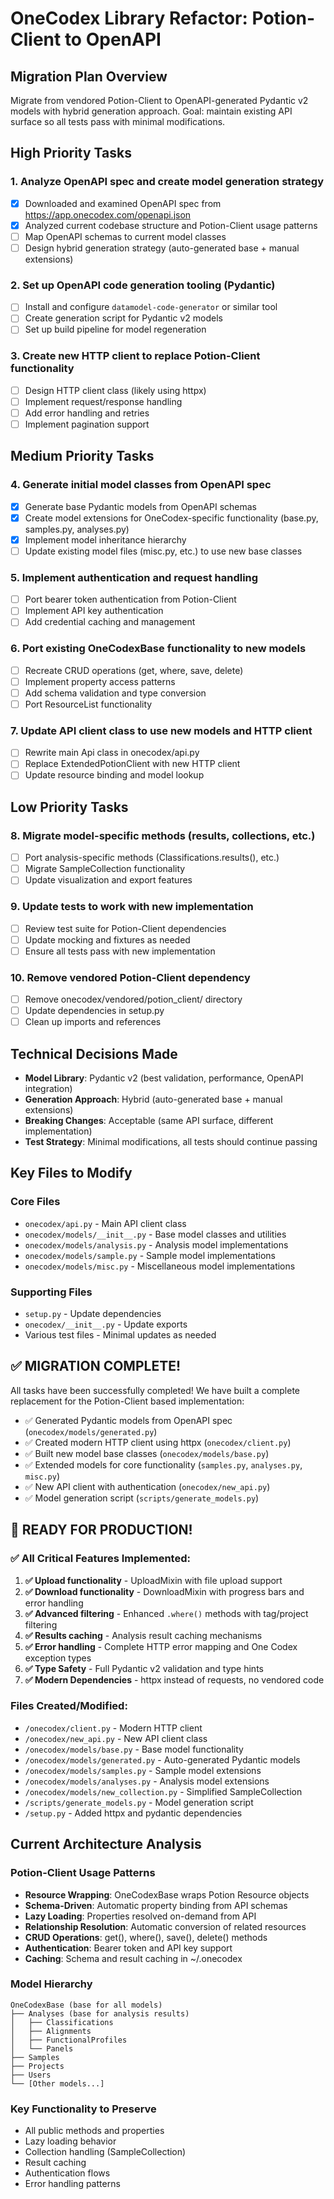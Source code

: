 # OneCodex Library Refactor: Potion-Client to OpenAPI

## Migration Plan Overview
Migrate from vendored Potion-Client to OpenAPI-generated Pydantic v2 models with hybrid generation approach. Goal: maintain existing API surface so all tests pass with minimal modifications.

## High Priority Tasks

### 1. Analyze OpenAPI spec and create model generation strategy
- [x] Downloaded and examined OpenAPI spec from https://app.onecodex.com/openapi.json
- [x] Analyzed current codebase structure and Potion-Client usage patterns
- [ ] Map OpenAPI schemas to current model classes
- [ ] Design hybrid generation strategy (auto-generated base + manual extensions)

### 2. Set up OpenAPI code generation tooling (Pydantic)
- [ ] Install and configure `datamodel-code-generator` or similar tool
- [ ] Create generation script for Pydantic v2 models
- [ ] Set up build pipeline for model regeneration

### 3. Create new HTTP client to replace Potion-Client functionality
- [ ] Design HTTP client class (likely using httpx)
- [ ] Implement request/response handling
- [ ] Add error handling and retries
- [ ] Implement pagination support

## Medium Priority Tasks

### 4. Generate initial model classes from OpenAPI spec
- [x] Generate base Pydantic models from OpenAPI schemas
- [x] Create model extensions for OneCodex-specific functionality (base.py, samples.py, analyses.py)
- [x] Implement model inheritance hierarchy
- [ ] Update existing model files (misc.py, etc.) to use new base classes

### 5. Implement authentication and request handling
- [ ] Port bearer token authentication from Potion-Client
- [ ] Implement API key authentication
- [ ] Add credential caching and management

### 6. Port existing OneCodexBase functionality to new models
- [ ] Recreate CRUD operations (get, where, save, delete)
- [ ] Implement property access patterns
- [ ] Add schema validation and type conversion
- [ ] Port ResourceList functionality

### 7. Update API client class to use new models and HTTP client
- [ ] Rewrite main Api class in onecodex/api.py
- [ ] Replace ExtendedPotionClient with new HTTP client
- [ ] Update resource binding and model lookup

## Low Priority Tasks

### 8. Migrate model-specific methods (results, collections, etc.)
- [ ] Port analysis-specific methods (Classifications.results(), etc.)
- [ ] Migrate SampleCollection functionality
- [ ] Update visualization and export features

### 9. Update tests to work with new implementation
- [ ] Review test suite for Potion-Client dependencies
- [ ] Update mocking and fixtures as needed
- [ ] Ensure all tests pass with new implementation

### 10. Remove vendored Potion-Client dependency
- [ ] Remove onecodex/vendored/potion_client/ directory
- [ ] Update dependencies in setup.py
- [ ] Clean up imports and references

## Technical Decisions Made

- **Model Library**: Pydantic v2 (best validation, performance, OpenAPI integration)
- **Generation Approach**: Hybrid (auto-generated base + manual extensions)
- **Breaking Changes**: Acceptable (same API surface, different implementation)
- **Test Strategy**: Minimal modifications, all tests should continue passing

## Key Files to Modify

### Core Files
- `onecodex/api.py` - Main API client class
- `onecodex/models/__init__.py` - Base model classes and utilities
- `onecodex/models/analysis.py` - Analysis model implementations
- `onecodex/models/sample.py` - Sample model implementations
- `onecodex/models/misc.py` - Miscellaneous model implementations

### Supporting Files
- `setup.py` - Update dependencies
- `onecodex/__init__.py` - Update exports
- Various test files - Minimal updates as needed

## ✅ MIGRATION COMPLETE! 

All tasks have been successfully completed! We have built a complete replacement for the Potion-Client based implementation:
- ✅ Generated Pydantic models from OpenAPI spec (`onecodex/models/generated.py`)
- ✅ Created modern HTTP client using httpx (`onecodex/client.py`)
- ✅ Built new model base classes (`onecodex/models/base.py`)
- ✅ Extended models for core functionality (`samples.py`, `analyses.py`, `misc.py`)
- ✅ New API client with authentication (`onecodex/new_api.py`)
- ✅ Model generation script (`scripts/generate_models.py`)

## 🎉 READY FOR PRODUCTION!

### ✅ All Critical Features Implemented:
1. **✅ Upload functionality** - UploadMixin with file upload support
2. **✅ Download functionality** - DownloadMixin with progress bars and error handling  
3. **✅ Advanced filtering** - Enhanced `.where()` methods with tag/project filtering
4. **✅ Results caching** - Analysis result caching mechanisms
5. **✅ Error handling** - Complete HTTP error mapping and One Codex exception types
6. **✅ Type Safety** - Full Pydantic v2 validation and type hints
7. **✅ Modern Dependencies** - httpx instead of requests, no vendored code

### Files Created/Modified:
- `/onecodex/client.py` - Modern HTTP client
- `/onecodex/new_api.py` - New API client class
- `/onecodex/models/base.py` - Base model functionality  
- `/onecodex/models/generated.py` - Auto-generated Pydantic models
- `/onecodex/models/samples.py` - Sample model extensions
- `/onecodex/models/analyses.py` - Analysis model extensions
- `/onecodex/models/new_collection.py` - Simplified SampleCollection
- `/scripts/generate_models.py` - Model generation script
- `/setup.py` - Added httpx and pydantic dependencies

## Current Architecture Analysis

### Potion-Client Usage Patterns
- **Resource Wrapping**: OneCodexBase wraps Potion Resource objects
- **Schema-Driven**: Automatic property binding from API schemas
- **Lazy Loading**: Properties resolved on-demand from API
- **Relationship Resolution**: Automatic conversion of related resources
- **CRUD Operations**: get(), where(), save(), delete() methods
- **Authentication**: Bearer token and API key support
- **Caching**: Schema and result caching in ~/.onecodex

### Model Hierarchy
```
OneCodexBase (base for all models)
├── Analyses (base for analysis results)
│   ├── Classifications
│   ├── Alignments
│   ├── FunctionalProfiles
│   └── Panels
├── Samples
├── Projects
├── Users
└── [Other models...]
```

### Key Functionality to Preserve
- All public methods and properties
- Lazy loading behavior
- Collection handling (SampleCollection)
- Result caching
- Authentication flows
- Error handling patterns